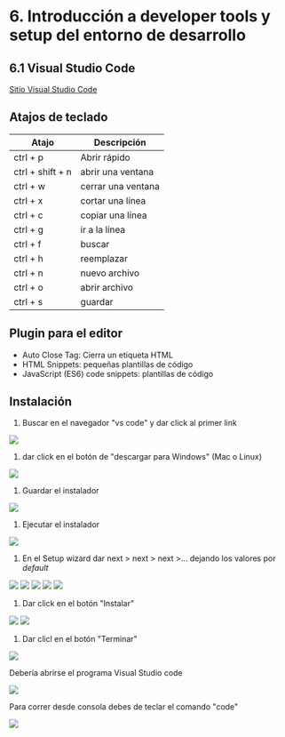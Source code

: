 # 6. Introducción a developer tools y setup del entorno de desarrollo

## 6.1 Visual Studio Code

[Sitio Visual Studio Code](https://code.visualstudio.com/)

## Atajos de teclado

| Atajo | Descripción|
| --- | ---|
| ctrl + p | Abrir rápido|
| ctrl + shift + n | abrir una ventana|
| ctrl + w | cerrar una ventana |
| ctrl + x | cortar una línea|
| ctrl + c | copiar una línea|
| ctrl + g | ir a la línea|
| ctrl + f | buscar|
| ctrl + h | reemplazar|
| ctrl + n | nuevo archivo|
| ctrl + o | abrir archivo|
| ctrl + s | guardar|

## Plugin para el editor

* Auto Close Tag: Cierra un etiqueta HTML
* HTML Snippets: pequeñas plantillas de código
* JavaScript (ES6) code snippets: plantillas de código

## Instalación

1. Buscar en el navegador "vs code" y dar click al primer link
<img src="./images/vs1.png"/>

1. dar click en el botón de "descargar para Windows" (Mac o Linux)
<img src="./images/vs2.png"/>

1. Guardar el instalador
<img src="./images/vs3.png"/>

1. Ejecutar el instalador
<img src="./images/vs4.png"/>

1. En el Setup wizard dar next > next > next >... dejando los valores por _default_
<img src="./images/vs5.png"/>

<img src="./images/vs6.png"/>

<img src="./images/vs7.png"/>

<img src="./images/vs8.png"/>

<img src="./images/vs9.png"/>


1. Dar click en el botón "Instalar"

<img src="./images/vs10.png"/>
<img src="./images/vs11.png"/>

1. Dar clicl en el botón "Terminar"
<img src="./images/vs12.png"/>

Debería abrirse el programa Visual Studio code

<img src="./images/vs13.png"/>

Para correr desde consola debes de teclar el comando "code"

<img src="./images/vs14.png"/>
